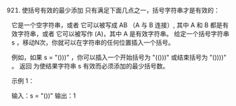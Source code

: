 921. 使括号有效的最少添加
只有满足下面几点之一，括号字符串才是有效的：

它是一个空字符串，或者
它可以被写成 AB （A 与 B 连接）, 其中 A 和 B 都是有效字符串，或者
它可以被写作 (A)，其中 A 是有效字符串。
给定一个括号字符串 s ，移动N次，你就可以在字符串的任何位置插入一个括号。

例如，如果 s = "()))" ，你可以插入一个开始括号为 "(()))" 或结束括号为 "())))" 。
返回 为使结果字符串 s 有效而必须添加的最少括号数。

 

示例 1：

输入：s = "())"
输出：1